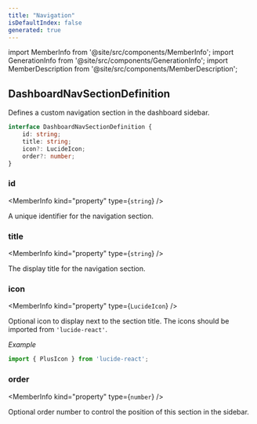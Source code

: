```yaml
---
title: "Navigation"
isDefaultIndex: false
generated: true
---
```

<!-- This file was generated from the Vendure source. Do not modify. Instead, re-run the "docs:build" script -->
import MemberInfo from '@site/src/components/MemberInfo';
import GenerationInfo from '@site/src/components/GenerationInfo';
import MemberDescription from '@site/src/components/MemberDescription';


## DashboardNavSectionDefinition

<GenerationInfo sourceFile="packages/dashboard/src/lib/framework/extension-api/types/navigation.ts" sourceLine="49" packageName="@vendure/dashboard" since="3.4.0" />

Defines a custom navigation section in the dashboard sidebar.

```ts title="Signature"
interface DashboardNavSectionDefinition {
    id: string;
    title: string;
    icon?: LucideIcon;
    order?: number;
}
```

<div className="members-wrapper">

### id

<MemberInfo kind="property" type={`string`}   />

A unique identifier for the navigation section.
### title

<MemberInfo kind="property" type={`string`}   />

The display title for the navigation section.
### icon

<MemberInfo kind="property" type={`LucideIcon`}   />

Optional icon to display next to the section title. The icons should
be imported from `'lucide-react'`.

*Example*

```ts
import { PlusIcon } from 'lucide-react';
```
### order

<MemberInfo kind="property" type={`number`}   />

Optional order number to control the position of this section in the sidebar.


</div>
